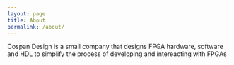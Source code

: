 ```yaml
---
layout: page
title: About
permalink: /about/
---
```


Cospan Design is a small company that designs FPGA hardware, software and HDL to simplify the process of developing and intereacting with FPGAs
